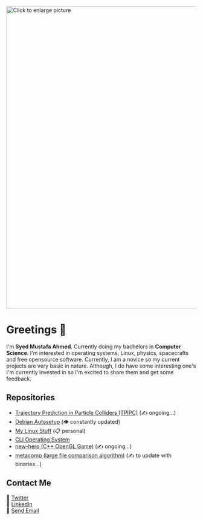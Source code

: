 <img src="https://drive.google.com/uc?export=view&id=11bTzg7oTYWALj8ZhLn97wQXFse-e7dHz" style="width: 800px; max-width: 100%; height: auto" title="Click to enlarge picture" />
</br>

# Greetings 👋
I'm **Syed Mustafa Ahmed**. Currently doing my bachelors in **Computer Science**. I'm interested in operating systems, Linux, physics, spacecrafts and free opensource software. Currently, I am a novice so my current projects are very basic in nature. Although, I do have some interesting one's I'm currently invested in so I'm excited to share them and get some feedback.

## Repositories
- [Trajectory Prediction in Particle Colliders (TPIPC)](https://github.com/SyedMustafaAhmad/TPIPC) (:writing_hand: ongoing...)
- [Debian Autosetup](https://github.com/SyedMustafaAhmad/debian-autosetup) (:eye: constantly updated)
- [My Linux Stuff](https://github.com/SyedMustafaAhmad/linux-stuff) (:clipboard: personal)
- [CLI Operating System](https://github.com/SyedMustafaAhmad/OS)
- [new-hero (C++ OpenGL Game)](https://github.com/SyedMustafaAhmad/new_hero) (:writing_hand: ongoing...)
- [metacomp (large file comparison algorithm)](https://github.com/SyedMustafaAhmad/metacomp) (:writing_hand: to update with binaries...)

## Contact Me
:link: [Twitter](https://twitter.com/SMustafaAhmad) </br>
:link: [LinkedIn](https://www.linkedin.com/in/syedmustafaahmad/) </br>
:email: <a href = "mailto: syedmustafaahmad@gmail.com">Send Email</a>
